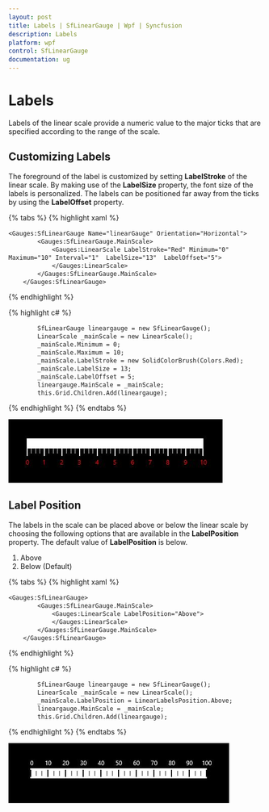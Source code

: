```yaml
---
layout: post
title: Labels | SfLinearGauge | Wpf | Syncfusion
description: Labels 
platform: wpf
control: SfLinearGauge
documentation: ug
---
```


# Labels

Labels of the linear scale provide a numeric value to the major ticks that are specified according to the range of the scale.

## Customizing Labels

The foreground of the label is customized by setting **LabelStroke** of the linear scale. By making use of the **LabelSize** property, the font size of the labels is personalized. The labels can be positioned far away from the ticks by using the **LabelOffset** property.

{% tabs %}
{% highlight xaml %}

    <Gauges:SfLinearGauge Name="linearGauge" Orientation="Horizontal">
            <Gauges:SfLinearGauge.MainScale>
                <Gauges:LinearScale LabelStroke="Red" Minimum="0" Maximum="10" Interval="1"  LabelSize="13"  LabelOffset="5">
                </Gauges:LinearScale>
            </Gauges:SfLinearGauge.MainScale>
        </Gauges:SfLinearGauge>

{% endhighlight %}

{% highlight c# %}

            SfLinearGauge lineargauge = new SfLinearGauge();
            LinearScale _mainScale = new LinearScale();
            _mainScale.Minimum = 0;
            _mainScale.Maximum = 10;
            _mainScale.LabelStroke = new SolidColorBrush(Colors.Red);
            _mainScale.LabelSize = 13;
            _mainScale.LabelOffset = 5;
            lineargauge.MainScale = _mainScale;
            this.Grid.Children.Add(lineargauge);

{% endhighlight %}
{% endtabs %}

![](Labels_images/Labels_img1.jpeg)

## Label Position

The labels in the scale can be placed above or below the linear scale by choosing the following options that are available in the **LabelPosition** property. The default value of **LabelPosition** is below.

1. Above
2. Below (Default)

{% tabs %}
{% highlight xaml %}

    <Gauges:SfLinearGauge>
            <Gauges:SfLinearGauge.MainScale>
                <Gauges:LinearScale LabelPosition="Above">
                </Gauges:LinearScale>
            </Gauges:SfLinearGauge.MainScale>
        </Gauges:SfLinearGauge>

{% endhighlight %}

{% highlight c# %}

            SfLinearGauge lineargauge = new SfLinearGauge();
            LinearScale _mainScale = new LinearScale();
            _mainScale.LabelPosition = LinearLabelsPosition.Above;
            lineargauge.MainScale = _mainScale;
            this.Grid.Children.Add(lineargauge); 

{% endhighlight %}
{% endtabs %}

![](Labels_images/Labels_img2.jpeg)
